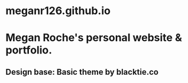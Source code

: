 # meganr126.github.io

# Megan Roche's personal website & portfolio.
## Design base: Basic theme by blacktie.co
